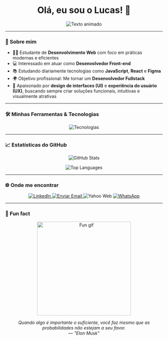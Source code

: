<h1 align="center">Olá, eu sou o Lucas! 👋</h1>

<p align="center">
  <img src="https://readme-typing-svg.herokuapp.com?font=Fira+Code&size=26&pause=1000&color=00BFFF&center=true&vCenter=true&width=500&lines=Especialista+em+Front-end+💻;Conhecimento+em+UX%2FUI+design+🎨;Engajado +com+soluções+criativas+✨;Meu+objetivo+é+criar+soluções+completas+e+lógicas+⚡;Assim+unindo+design+🎨+e+desenvolvimento+web+🧠" alt="Texto animado" />
</p>

---

### 💼 Sobre mim

- 👨‍🎓 Estudante de **Desenvolvimento Web** com foco em práticas modernas e eficientes  
- 💻 Interessado em atuar como **Desenvolvedor Front-end**  
- 📚 Estudando diariamente tecnologias como **JavaScript**, **React** e **Figma**  
- 🌍 Objetivo profissional: Me tornar um **Desenvolvedor Fullstack**  
- 🎨 Apaixonado por **design de interfaces (UI)** e **experiência do usuário (UX)**, buscando sempre criar soluções funcionais, intuitivas e visualmente atrativas  

---

### 🛠️ Minhas Ferramentas & Tecnologias

<p align="center">
  <img src="https://skillicons.dev/icons?i=html,css,js,react,figma,git,vscode" alt="Tecnologias" />
</p>

---

### 📈 Estatísticas do GitHub

<p align="center">
  <img src="https://github-readme-stats.vercel.app/api?username=Lucas-tech-silva&show_icons=true&theme=tokyonight&count_private=true&hide_border=true&card_width=450" alt="GitHub Stats" />
</p>

<p align="center">
  <img src="https://github-readme-stats.vercel.app/api/top-langs/?username=Lucas-tech-silva&layout=compact&theme=tokyonight&hide_border=true&card_width=450" alt="Top Languages" />
</p>

---

### 🌐 Onde me encontrar

<p align="center">
  <a href="https://www.linkedin.com/in/lucas-silva-ab6360365/" target="_blank" rel="noopener noreferrer">
    <img src="https://img.shields.io/badge/LinkedIn-0A66C2?style=for-the-badge&logo=linkedin&logoColor=white" alt="LinkedIn"/>
  </a>

  <a href="mailto:lucassilva1710@yahoo.com?subject=Interesse%20em%20seu%20perfil%20no%20GitHub&body=Prezado%20Lucas%2C%0D%0A%0D%0AAnalisei%20seu%20perfil%20no%20GitHub%20e%20fiquei%20interessado%20em%20seu%20trabalho.%20Gostaria%20de%20iniciar%20um%20contato%20profissional.%0D%0A%0D%0AFico%20no%20aguardo%20de%20seu%20retorno.">
    <img src="https://img.shields.io/badge/Enviar%20Email-6001D2?style=for-the-badge&logo=yahoo&logoColor=white" alt="Enviar Email"/>
  </a>

  <a href="https://mail.yahoo.com" target="_blank" rel="noopener noreferrer" style="text-decoration:none;">
    <img src="https://img.shields.io/badge/Yahoo%20Web-430098?style=for-the-badge&logo=yahoo&logoColor=white" alt="Yahoo Web"/>
  </a>

  <a href="https://wa.me/5511930343236?text=Prezado%20Lucas%2C%20tudo%20bem%3F%20Tive%20acesso%20ao%20seu%20perfil%20no%20GitHub%20e%20gostaria%20de%20conversar%20sobre%20uma%20poss%C3%ADvel%20colabora%C3%A7%C3%A3o%20profissional.%20Aguardo%20seu%20retorno." target="_blank" rel="noopener noreferrer">
    <img src="https://img.shields.io/badge/(11)%2093034--3236-25D366?style=for-the-badge&logo=whatsapp&logoColor=white" alt="WhatsApp"/>
  </a>
</p>

---

### 🎉 Fun fact

<p align="center">
  <img src="https://media.giphy.com/media/qgQUggAC3Pfv687qPC/giphy.gif" width="300" alt="Fun gif"/>
</p>

<p align="center">
  <i>Quando algo é importante o suficiente, você faz mesmo que as probabilidades não estejam a seu favor. <br>
   — "Elon Musk" </i>
</p>
